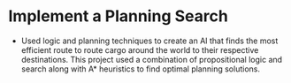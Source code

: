 # Implement a Planning Search

*	Used logic and planning techniques to create an AI that finds the most efficient route to route cargo around the world to their respective destinations. This project used a combination of propositional logic and search along with A* heuristics to find optimal planning solutions.
